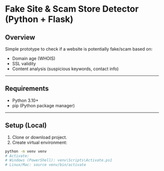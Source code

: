 # Fake Site & Scam Store Detector (Python + Flask)

## Overview
Simple prototype to check if a website is potentially fake/scam based on:
- Domain age (WHOIS)
- SSL validity
- Content analysis (suspicious keywords, contact info)

---

## Requirements
- Python 3.10+
- pip (Python package manager)

---

## Setup (Local)

1. Clone or download project.
2. Create virtual environment:
```bash
python -m venv venv
# Activate:
# Windows (PowerShell): venv\Scripts\Activate.ps1
# Linux/Mac: source venv/bin/activate
